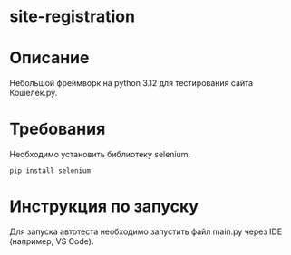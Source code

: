 # site-registration

# Описание
Небольшой фреймворк на python 3.12 для тестирования сайта Кошелек.ру.

# Требования
Необходимо установить библиотеку selenium.
```
pip install selenium
```
# Инструкция по запуску
Для запуска автотеста необходимо запустить файл main.py через IDE (например, VS Code).
